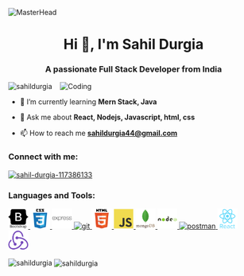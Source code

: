 ![MasterHead](https://media0.giphy.com/media/v1.Y2lkPTc5MGI3NjExZjkzYzliYmYwZjE3NDZlYjk2ODc4YzVlMDc3NDRiZWM4NzZkZjA5MCZlcD12MV9pbnRlcm5hbF9naWZzX2dpZklkJmN0PWc/2Rc2BC6AwdOncuw6Sf/giphy.gif)

<h1 align="center">Hi 👋, I'm Sahil Durgia</h1>
<h3 align="center">A passionate Full Stack Developer from India</h3>
<img align="right" alt="Coding" width="400" src="https://media4.giphy.com/media/qgQUggAC3Pfv687qPC/giphy.gif?cid=ecf05e47qfkh3ir1stbcmz82y0yqt5fyru3rkkr76drk98hp&rid=giphy.gif&ct=g"/>
<p align="left"> <img src="https://komarev.com/ghpvc/?username=sahildurgia&label=Profile%20views&color=0e75b6&style=flat" alt="sahildurgia" /> </p>

- 🌱 I’m currently learning **Mern Stack, Java**

- 💬 Ask me about **React, Nodejs, Javascript, html, css**

- 📫 How to reach me **sahildurgia44@gmail.com**

<h3 align="left">Connect with me:</h3>
<p align="left">
<a href="https://linkedin.com/in/sahil-durgia-117386133" target="blank"><img align="center" src="https://raw.githubusercontent.com/rahuldkjain/github-profile-readme-generator/master/src/images/icons/Social/linked-in-alt.svg" alt="sahil-durgia-117386133" height="30" width="40" /></a>
</p>

<h3 align="left">Languages and Tools:</h3>
<p align="left"> <a href="https://getbootstrap.com" target="_blank" rel="noreferrer"> <img src="https://raw.githubusercontent.com/devicons/devicon/master/icons/bootstrap/bootstrap-plain-wordmark.svg" alt="bootstrap" width="40" height="40"/> </a> <a href="https://www.w3schools.com/css/" target="_blank" rel="noreferrer"> <img src="https://raw.githubusercontent.com/devicons/devicon/master/icons/css3/css3-original-wordmark.svg" alt="css3" width="40" height="40"/> </a> <a href="https://expressjs.com" target="_blank" rel="noreferrer"> <img src="https://raw.githubusercontent.com/devicons/devicon/master/icons/express/express-original-wordmark.svg" alt="express" width="40" height="40"/> </a> <a href="https://git-scm.com/" target="_blank" rel="noreferrer"> <img src="https://www.vectorlogo.zone/logos/git-scm/git-scm-icon.svg" alt="git" width="40" height="40"/> </a> <a href="https://www.w3.org/html/" target="_blank" rel="noreferrer"> <img src="https://raw.githubusercontent.com/devicons/devicon/master/icons/html5/html5-original-wordmark.svg" alt="html5" width="40" height="40"/> </a> <a href="https://developer.mozilla.org/en-US/docs/Web/JavaScript" target="_blank" rel="noreferrer"> <img src="https://raw.githubusercontent.com/devicons/devicon/master/icons/javascript/javascript-original.svg" alt="javascript" width="40" height="40"/> </a> <a href="https://www.mongodb.com/" target="_blank" rel="noreferrer"> <img src="https://raw.githubusercontent.com/devicons/devicon/master/icons/mongodb/mongodb-original-wordmark.svg" alt="mongodb" width="40" height="40"/> </a> <a href="https://nodejs.org" target="_blank" rel="noreferrer"> <img src="https://raw.githubusercontent.com/devicons/devicon/master/icons/nodejs/nodejs-original-wordmark.svg" alt="nodejs" width="40" height="40"/> </a> <a href="https://postman.com" target="_blank" rel="noreferrer"> <img src="https://www.vectorlogo.zone/logos/getpostman/getpostman-icon.svg" alt="postman" width="40" height="40"/> </a> <a href="https://reactjs.org/" target="_blank" rel="noreferrer"> <img src="https://raw.githubusercontent.com/devicons/devicon/master/icons/react/react-original-wordmark.svg" alt="react" width="40" height="40"/> </a> <a href="https://redux.js.org" target="_blank" rel="noreferrer"> <img src="https://raw.githubusercontent.com/devicons/devicon/master/icons/redux/redux-original.svg" alt="redux" width="40" height="40"/> </a> </p>

<p><img align="left" src="https://github-readme-stats.vercel.app/api/top-langs?username=sahildurgia&show_icons=true&locale=en&layout=compact" alt="sahildurgia" /></p>

<p>&nbsp;<img align="center" src="https://github-readme-stats.vercel.app/api?username=sahildurgia&show_icons=true&locale=en" alt="sahildurgia" /></p>
